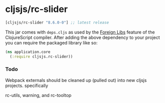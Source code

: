 # cljsjs/rc-slider

[](dependency)
```clojure
[cljsjs/rc-slider "8.6.0-0"] ;; latest release
```
[](/dependency)

This jar comes with `deps.cljs` as used by the [Foreign Libs][flibs] feature
of the ClojureScript compiler. After adding the above dependency to your project
you can require the packaged library like so:

```clojure
(ns application.core
  (:require cljsjs.rc-slider))
```

[flibs]: https://clojurescript.org/reference/packaging-foreign-deps

### Todo

Webpack externals should be cleaned up (pulled out) into new cljsjs projects. specifically

rc-utils, warning, and rc-tooltop
